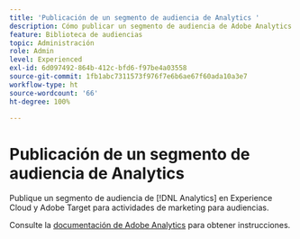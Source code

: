 ```yaml
---
title: 'Publicación de un segmento de audiencia de Analytics '
description: Cómo publicar un segmento de audiencia de Adobe Analytics en Experience Cloud y Adobe Target para actividades de marketing para audiencias.
feature: Biblioteca de audiencias
topic: Administración
role: Admin
level: Experienced
exl-id: 6d097492-864b-412c-bfd6-f97be4a03558
source-git-commit: 1fb1abc7311573f976f7e6b6ae67f60ada10a3e7
workflow-type: ht
source-wordcount: '66'
ht-degree: 100%

---
```


# Publicación de un segmento de audiencia de Analytics

Publique un segmento de audiencia de [!DNL Analytics] en Experience Cloud y Adobe Target para actividades de marketing para audiencias.

Consulte la [documentación de Adobe Analytics](https://experienceleague.adobe.com/docs/analytics/components/segmentation/segmentation-workflow/seg-publish.html?lang=es) para obtener instrucciones.
